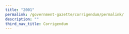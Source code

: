```yaml
---
title: "2001"
permalink: /government-gazette/corrigendum/permalink/
description: ""
third_nav_title: Corrigendum
---
```

